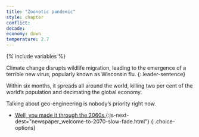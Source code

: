 ```yaml
---
title: "Zoonotic pandemic"
style: chapter
conflict: 
decade: 
economy: down
temperature: 2.7
---
```


{% include variables %}

Climate change disrupts wildlife migration, leading to the emergence of a terrible new virus, popularly known as Wisconsin flu.
{:.leader-sentence}

Within six months, it spreads all around the world, killing two per cent of the world’s population and decimating the global economy.

Talking about geo-engineering is nobody’s priority right now.

- [Well, you made it through the 2060s.](part-page_2070.html){:js-next-dest="newspaper_welcome-to-2070-slow-fade.html"}
{:.choice-options}

